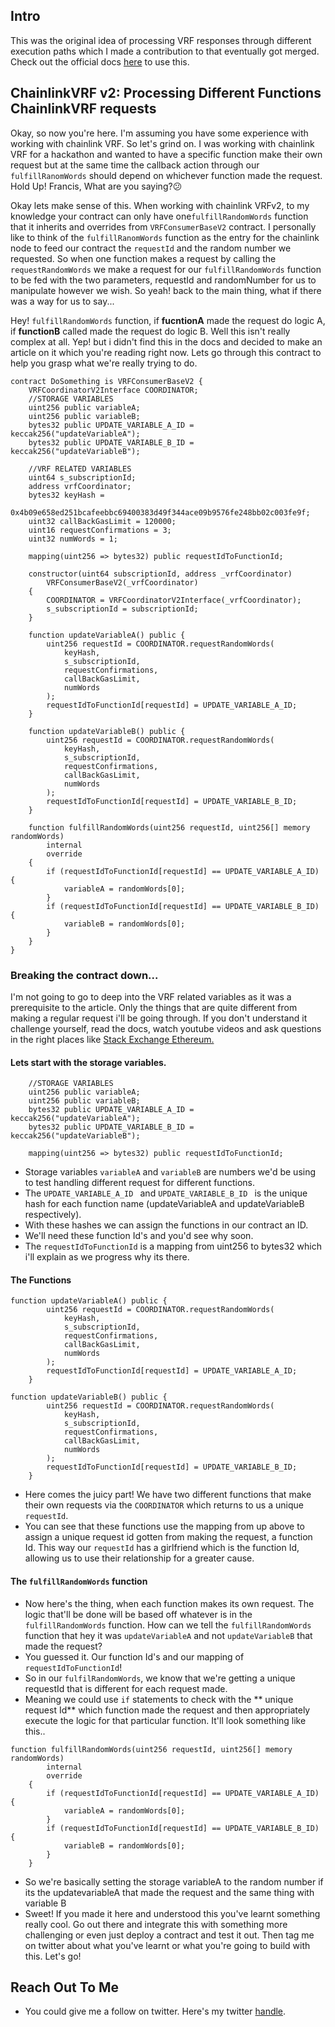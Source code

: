 ## Intro
This was the original idea of processing VRF responses through different execution paths which I made a contribution to that eventually got merged. Check out the official docs [here](https://docs.chain.link/docs/vrf/v2/best-practices/#processing-vrf-responses-through-different-execution-paths) to use this.

## ChainlinkVRF v2: Processing Different Functions ChainlinkVRF requests

Okay, so now you're here. I'm assuming you have some experience with working with chainlink VRF. So let's grind on. I was working with chainlink VRF for a hackathon and wanted to have a specific function make their own request but at the same time the callback action through our `fulfillRanomWords` should depend on whichever function made the request. Hold Up! Francis, What are you saying?😕

Okay lets make sense of this.
When working with chainlink VRFv2, to my knowledge your contract can only have one`fulfillRandomWords` function that it inherits and overrides from `VRFConsumerBaseV2` contract. I personally like to think of the `fulfillRanomWords` function as the entry for the chainlink node to feed our contract the `requestId` and the random number we requested. So when one function makes a request by calling the `requestRandomWords` we make a request for our `fulfillRandomWords` function to be fed with the two parameters, requestId and randomNumber for us to manipulate however we wish.
So yeah! back to the main thing, what if there was a way for us to say...

Hey! `fulfillRandomWords` function, if **fucntionA** made the request do logic A, if **functionB** called made the request do logic B.
Well this isn't really complex at all. Yep! but i didn't find this in the docs and decided to make an article on it which you're reading right now.
Lets go through this contract to help you grasp what we're really trying to do.

```solidity
contract DoSomething is VRFConsumerBaseV2 {
    VRFCoordinatorV2Interface COORDINATOR;
    //STORAGE VARIABLES
    uint256 public variableA;
    uint256 public variableB;
    bytes32 public UPDATE_VARIABLE_A_ID = keccak256("updateVariableA");
    bytes32 public UPDATE_VARIABLE_B_ID = keccak256("updateVariableB");

    //VRF RELATED VARIABLES
    uint64 s_subscriptionId;
    address vrfCoordinator;
    bytes32 keyHash =
        0x4b09e658ed251bcafeebbc69400383d49f344ace09b9576fe248bb02c003fe9f;
    uint32 callBackGasLimit = 120000;
    uint16 requestConfirmations = 3;
    uint32 numWords = 1;

    mapping(uint256 => bytes32) public requestIdToFunctionId;

    constructor(uint64 subscriptionId, address _vrfCoordinator)
        VRFConsumerBaseV2(_vrfCoordinator)
    {
        COORDINATOR = VRFCoordinatorV2Interface(_vrfCoordinator);
        s_subscriptionId = subscriptionId;
    }

    function updateVariableA() public {
        uint256 requestId = COORDINATOR.requestRandomWords(
            keyHash,
            s_subscriptionId,
            requestConfirmations,
            callBackGasLimit,
            numWords
        );
        requestIdToFunctionId[requestId] = UPDATE_VARIABLE_A_ID;
    }

    function updateVariableB() public {
        uint256 requestId = COORDINATOR.requestRandomWords(
            keyHash,
            s_subscriptionId,
            requestConfirmations,
            callBackGasLimit,
            numWords
        );
        requestIdToFunctionId[requestId] = UPDATE_VARIABLE_B_ID;
    }

    function fulfillRandomWords(uint256 requestId, uint256[] memory randomWords)
        internal
        override
    {
        if (requestIdToFunctionId[requestId] == UPDATE_VARIABLE_A_ID) {
            variableA = randomWords[0];
        }
        if (requestIdToFunctionId[requestId] == UPDATE_VARIABLE_B_ID) {
            variableB = randomWords[0];
        }
    }
}
```

### Breaking the contract down...

I'm not going to go to deep into the VRF related variables as it was a prerequisite to the article. Only the things that are quite different from making a regular request i'll be going through. If you don't understand it challenge yourself, read the docs, watch youtube videos and ask questions in the right places like [Stack Exchange Ethereum.](https://ethereum.stackexchange.com/)

#### Lets start with the storage variables.

```solidity
    //STORAGE VARIABLES
    uint256 public variableA;
    uint256 public variableB;
    bytes32 public UPDATE_VARIABLE_A_ID = keccak256("updateVariableA");
    bytes32 public UPDATE_VARIABLE_B_ID = keccak256("updateVariableB");

    mapping(uint256 => bytes32) public requestIdToFunctionId;
```

- Storage variables `variableA` and `variableB` are numbers we'd be using to test handling different request for different functions.
- The `UPDATE_VARIABLE_A_ID ` and `UPDATE_VARIABLE_B_ID ` is the unique hash for each function name (updateVariableA and updateVariableB respectively).
- With these hashes we can assign the functions in our contract an ID.
- We'll need these function Id's and you'd see why soon.
- The `requestIdToFunctionId` is a mapping from uint256 to bytes32 which i'll explain as we progress why its there.

#### The Functions

```solidity
function updateVariableA() public {
        uint256 requestId = COORDINATOR.requestRandomWords(
            keyHash,
            s_subscriptionId,
            requestConfirmations,
            callBackGasLimit,
            numWords
        );
        requestIdToFunctionId[requestId] = UPDATE_VARIABLE_A_ID;
    }

function updateVariableB() public {
        uint256 requestId = COORDINATOR.requestRandomWords(
            keyHash,
            s_subscriptionId,
            requestConfirmations,
            callBackGasLimit,
            numWords
        );
        requestIdToFunctionId[requestId] = UPDATE_VARIABLE_B_ID;
    }
```

- Here comes the juicy part! We have two different functions that make their own requests via the `COORDINATOR` which returns to us a unique `requestId`.
- You can see that these functions use the mapping from up above to assign a unique request id gotten from making the request, a function Id. This way our `requestId` has a girlfriend which is the function Id, allowing us to use their relationship for a greater cause.

#### The `fulfillRandomWords` function

- Now here's the thing, when each function makes its own request. The logic that'll be done will be based off whatever is in the `fulfillRandomWords` function. How can we tell the `fulfillRandomWords` function that hey it was `updateVariableA` and not `updateVariableB` that made the request?
- You guessed it. Our function Id's and our mapping of `requestIdToFunctionId`!
- So in our `fulfilRandomWords`, we know that we're getting a unique requestId that is different for each request made.
- Meaning we could use `if` statements to check with the ** unique request Id** which function made the request and then appropriately execute the logic for that particular function. It'll look something like this..

```solidity
function fulfillRandomWords(uint256 requestId, uint256[] memory randomWords)
        internal
        override
    {
        if (requestIdToFunctionId[requestId] == UPDATE_VARIABLE_A_ID) {
            variableA = randomWords[0];
        }
        if (requestIdToFunctionId[requestId] == UPDATE_VARIABLE_B_ID) {
            variableB = randomWords[0];
        }
    }
```

- So we're basically setting the storage variableA to the random number if its the updatevariableA that made the request and the same thing with variable B
- Sweet! If you made it here and understood this you've learnt something really cool. Go out there and integrate this with something more challenging or even just deploy a contract and test it out. Then tag me on twitter about what you've learnt or what you're going to build with this. Let's go!

## Reach Out To Me

- You could give me a follow on twitter. Here's my twitter [handle](https://twitter.com/FranFran_E).
